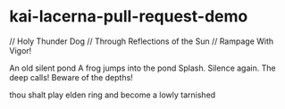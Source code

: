# kai-lacerna-pull-request-demo

// Holy Thunder Dog 
// Through Reflections of the Sun 
// Rampage With Vigor! 

An old silent pond
A frog jumps into the pond
Splash. Silence again.
The deep calls!
Beware of the depths!

thou shalt play elden ring and become a lowly tarnished

